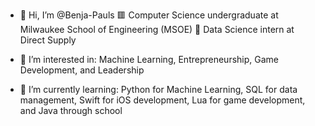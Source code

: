 - 👋 Hi, I’m @Benja-Pauls
🟥 Computer Science undergraduate at Milwaukee School of Engineering (MSOE)
📘 Data Science intern at Direct Supply

- 👀 I’m interested in: Machine Learning, Entrepreneurship, Game Development, and Leadership

- 🌱 I’m currently learning: Python for Machine Learning, SQL for data management, Swift for iOS development, Lua for game development, and Java through school

